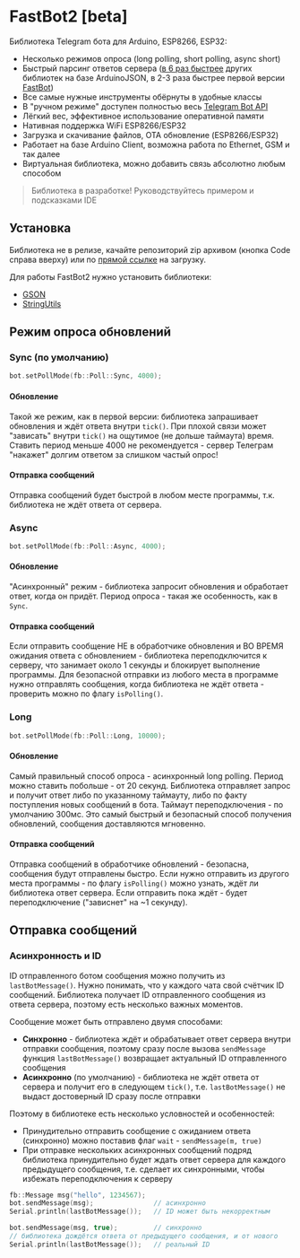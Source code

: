 # FastBot2 [beta]
Библиотека Telegram бота для Arduino, ESP8266, ESP32:
- Несколько режимов опроса (long polling, short polling, async short)
- Быстрый парсинг ответов сервера ([в 6 раз быстрее](https://github.com/GyverLibs/GSON?tab=readme-ov-file#%D1%82%D0%B5%D1%81%D1%82%D1%8B) других библиотек на базе ArduinoJSON, в 2-3 раза быстрее первой версии [FastBot](https://github.com/GyverLibs/FastBot))
- Все самые нужные инструменты обёрнуты в удобные классы
- В "ручном режиме" доступен полностью весь [Telegram Bot API](https://core.telegram.org/bots/api)
- Лёгкий вес, эффективное использование оперативной памяти
- Нативная поддержка WiFi ESP8266/ESP32
- Загрузка и скачивание файлов, OTA обновление (ESP8266/ESP32)
- Работает на базе Arduino Client, возможна работа по Ethernet, GSM и так далее
- Виртуальная библиотека, можно добавить связь абсолютно любым способом

> Библиотека в разработке! Руководствуйтесь примером и подсказками IDE

## Установка
Библиотека не в релизе, качайте репозиторий zip архивом (кнопка Code справа вверху) или по [прямой ссылке](https://github.com/GyverLibs/FastBot2/archive/refs/heads/main.zip) на загрузку.

Для работы FastBot2 нужно установить библиотеки:
- [GSON](https://github.com/GyverLibs/GSON)
- [StringUtils](https://github.com/GyverLibs/StringUtils)

## Режим опроса обновлений
### Sync (по умолчанию)
```cpp
bot.setPollMode(fb::Poll::Sync, 4000);
```
#### Обновление
Такой же режим, как в первой версии: библиотека запрашивает обновления и ждёт ответа внутри `tick()`. При плохой связи может "зависать" внутри `tick()` на ощутимое (не дольше таймаута) время. Ставить период меньше 4000 не рекомендуется - сервер Телеграм "накажет" долгим ответом за слишком частый опрос!

#### Отправка сообщений
Отправка сообщений будет быстрой в любом месте программы, т.к. библиотека не ждёт ответа от сервера.

### Async
```cpp
bot.setPollMode(fb::Poll::Async, 4000);
```
#### Обновление
"Асинхронный" режим - библиотека запросит обновления и обработает ответ, когда он придёт. Период опроса - такая же особенность, как в `Sync`.

#### Отправка сообщений
Если отправить сообщение НЕ в обработчике обновления и ВО ВРЕМЯ ожидания ответа с обновлением - библиотека переподключится к серверу, что занимает около 1 секунды и блокирует выполнение программы. Для безопасной отправки из любого места в программе нужно отправлять сообщения, когда библиотека не ждёт ответа - проверить можно по флагу `isPolling()`.

### Long
```cpp
bot.setPollMode(fb::Poll::Long, 10000);
```
#### Обновление
Самый правильный способ опроса - асинхронный long polling. Период можно ставить побольше - от 20 секунд. Библиотека отправляет запрос и получит ответ либо по указанному таймауту, либо по факту поступления новых сообщений в бота. Таймаут переподключения - по умолчанию 300мс. Это самый быстрый и безопасный способ получения обновлений, сообщения доставляются мгновенно.

#### Отправка сообщений
Отправка сообщений в обработчике обновлений - безопасна, сообщения будут отправлены быстро. Если нужно отправить из другого места программы - по флагу `isPolling()` можно узнать, ждёт ли библиотека ответ сервера. Если отправить пока ждёт - будет переподключение ("зависнет" на ~1 секунду).

## Отправка сообщений
### Асинхронность и ID
ID отправленного ботом сообщения можно получить из `lastBotMessage()`. Нужно понимать, что у каждого чата свой счётчик ID сообщений. Библиотека получает ID отправленного сообщения из ответа сервера, поэтому есть несколько важных моментов.

Сообщение может быть отправлено двумя способами:
- **Синхронно** - библиотека ждёт и обрабатывает ответ сервера внутри отправки сообщения, поэтому сразу после вызова `sendMessage` функция `lastBotMessage()` возвращает актуальный ID отправленного сообщения
- **Асинхронно** (по умолчанию) - библиотека не ждёт ответа от сервера и получит его в следующем `tick()`, т.е. `lastBotMessage()` не выдаст достоверный ID сразу после отправки

Поэтому в библиотеке есть несколько условностей и особенностей:
- Принудительно отправить сообщение с ожиданием ответа (синхронно) можно поставив флаг `wait` - `sendMessage(m, true)`
- При отправке нескольких асинхронных сообщений подряд библиотека принудительно будет ждать ответ сервера для каждого предыдущего сообщения, т.е. сделает их синхронными, чтобы избежать переподключения к серверу

```cpp
fb::Message msg("hello", 1234567);
bot.sendMessage(msg);               // асинхронно
Serial.println(lastBotMessage());   // ID может быть некорректным

bot.sendMessage(msg, true);         // синхронно
// библиотека дождётся ответа от предыдущего сообщения, и от нового
Serial.println(lastBotMessage());   // реальный ID
```
